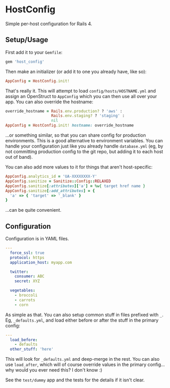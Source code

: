 # HostConfig

Simple per-host configuration for Rails 4.


## Setup/Usage

First add it to your `Gemfile`:

``` ruby
gem 'host_config'
```

Then make an initializer (or add it to one you already have, like so):

``` ruby
AppConfig = HostConfig.init!
```

That's really it. This will attempt to load `config/hosts/HOSTNAME.yml`
and assign an OpenStruct to `AppConfig` which you can then use all over
your app. You can also override the hostname:

``` ruby
override_hostname = Rails.env.production? ? 'aws' :
                    Rails.env.staging? ? 'staging' :
                    nil
AppConfig = HostConfig.init! hostname: override_hostname
```

...or something similar, so that you can share config for production environments.
This is a good alternative to environment variables. You can handle your configuration
just like you already handle `database.yml` (eg, by not committing production config
to the git repo, but adding it to each host out of band).

You can also add more values to it for things that aren't host-specific:

``` ruby
AppConfig.analytics_id = 'UA-XXXXXXXX-Y'
AppConfig.sanitize = Sanitize::Config::RELAXED
AppConfig.sanitize[:attributes]['a'] = %w{ target href name }
AppConfig.sanitize[:add_attributes] = {
  'a' => { 'target' => '_blank' }
}
```

...can be quite convenient.


## Configuration

Configuration is in YAML files.

``` yml
---
  force_ssl: true
  protocol: https
  application_host: myapp.com

  twitter:
    consumer: ABC
    secret: XYZ

  vegetables:
    - broccoli
    - carrots
    - corn
```

As simple as that. You can also setup common stuff in files prefixed with `_`. Eg,
`_defaults.yml`, and load either before or after the stuff in the primary config:

``` yml
---
  load_before:
    - defaults
  other_stuff: 'here'
```

This will look for `_defaults.yml` and deep-merge in the rest. You can also use
`load_after`, which will of course override values in the primary config... why would
you ever need this? I don't know :)

See the `test/dummy` app and the tests for the details if it isn't clear.
